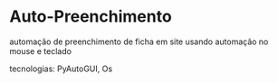 # Auto-Preenchimento

 automação de preenchimento de ficha em site usando automação no mouse e teclado
 
 tecnologias: PyAutoGUI, Os

